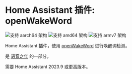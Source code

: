 # Home Assistant 插件: openWakeWord

![支持 aarch64 架构][aarch64-shield] ![支持 amd64 架构][amd64-shield] ![支持 armv7 架构][armv7-shield]

Home Assistant 插件，使用 [openWakeWord](https://github.com/dscripka/openwakeword) 进行唤醒词检测。

是 [语音之年](https://www.home-assistant.io/blog/2022/12/20/year-of-voice/) 的一部分。

需要 Home Assistant 2023.9 或更高版本。

[aarch64-shield]: https://img.shields.io/badge/aarch64-yes-green.svg
[amd64-shield]: https://img.shields.io/badge/amd64-yes-green.svg
[armv7-shield]: https://img.shields.io/badge/armv7-yes-green.svg
[armhf-shield]: https://img.shields.io/badge/armhf-no-red.svg
[i386-shield]: https://img.shields.io/badge/i386-no-red.svg